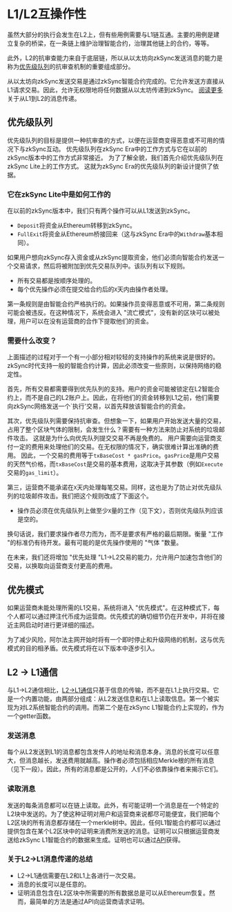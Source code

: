 # L1/L2互操作性

虽然大部分的执行会发生在L2上，但有些用例需要与L1链互通。主要的用例是建立复杂的桥梁，在一条链上维护治理智能合约，治理其他链上的合约，等等。

此外，L2的抗审查能力来自于底层链，所以从以太坊向zkSync发送消息的能力是称为[优先级队列](#priority-queue)的抗审查机制的重要组成部分。

从以太坊向zkSync发送交易是通过zkSync智能合约完成的。它允许发送方直接从L1请求交易。因此，允许无权限地将任何数据从以太坊传递到zkSync。
[阅读更多](.../bridging/l1-l2.md) 关于从L1到L2的消息传递。

## 优先级队列

优先级队列的目标是提供一种抗审查的方式，以便在运营商变得恶意或不可用的情况下与zkSync互动。
优先级队列在zkSync Era中的工作方式与它在以前的zkSync版本中的工作方式非常接近。
为了了解全貌，我们首先介绍优先级队列在zkSync Lite上的工作方式。
这就为zkSync Era的优先级队列的新设计提供了依据。

### 它在zkSync Lite中是如何工作的

在以前的zkSync版本中，我们只有两个操作可以从L1发送到zkSync。

- `Deposit`将资金从Ethereum转移到zkSync。
- `FullExit`将资金从Ethereum桥接回来（这与zkSync Era中的`Withdraw`基本相同）。

如果用户想向zkSync存入资金或从zkSync提取资金，他们必须向智能合约发送一个交易请求，然后将被附加到优先交易队列中。该队列有以下规则。

- 所有交易都是按顺序处理的。
- 每个优先操作必须在提交给合约后的`X`天内由操作者处理。

第一条规则是由智能合约严格执行的。如果操作员变得恶意或不可用，第二条规则可能会被违反。在这种情况下，系统会进入 "流亡模式"，没有新的区块可以被处理，用户可以在没有运营商的合作下提取他们的资金。

### 需要什么改变？

上面描述的过程对于一个有一小部分相对较轻的支持操作的系统来说是很好的。 zkSync时代支持一般的智能合约计算，因此必须改变一些原则，以保持网络的稳定性。

首先，所有交易都需要得到优先队列的支持。用户的资金可能被锁定在L2智能合约上，而不是自己的L2账户上。因此，在将他们的资金转移到L1之前，他们需要向zkSync网络发送一个`执行'交易，以首先释放该智能合约的资金。

其次，优先级队列需要保持抗审查。但想象一下，如果用户开始发送大量的交易，占用了整个区块气体的限制，会发生什么？需要有一种方法来防止对系统的垃圾邮件攻击。
这就是为什么向优先队列提交交易不再是免费的。
用户需要向运营商支付一定的费用来处理他们的交易。在无权限的情况下，确实很难计算出准确的费用。
因此，一个交易的费用等于`txBaseCost * gasPrice`。`gasPrice`是用户交易的天然气价格，而`txBaseCost`是交易的基本费用，这取决于其参数（例如`Execute`交易的`gas_limit`）。

第三，运营商不能承诺在`X`天内处理每笔交易。同样，这也是为了防止对优先级队列的垃圾邮件攻击。我们把这个规则改成了下面这个。

- 操作员必须在优先级队列上做至少`X`量的工作（见下文），否则优先级队列应该是空的。

换句话说，我们要求操作者尽力而为，而不是要求有严格的最后期限。衡量 "工作 "的标准仍有待开发。最有可能的是优先操作使用的 "气体 "数量。

在未来，我们还将增加 "优先处理 "L1->L2交易的能力，允许用户加速包含他们的交易，以换取向运营商支付更高的费用。

## 优先模式

如果运营商未能处理所需的L1交易，系统将进入 "优先模式"。在这种模式下，每个人都可以通过押注代币成为运营商。优先模式的确切细节仍在开发中，并将在接近主网启动时进行更详细的描述。

为了减少风险，阿尔法主网开始时将有一个即时停止和升级网络的机制，这与优先模式的目的相矛盾。优先模式将在以下版本中逐步引入。

## L2 -> L1通信

与L1->L2通信相比，[L2->L1通信](./l2-l1.md)只基于信息的传输，而不是在L1上执行交易。它是一个内置功能，由两部分组成：从L2发送信息和在L1上读取信息。第一个被实现为对L2系统智能合约的调用。而第二个是在zkSync L1智能合约上实现的，作为一个getter函数。

### 发送消息

每个从L2发送到L1的消息都包含发件人的地址和消息本身。消息的长度可以任意大，但消息越长，发送费用就越高。操作者必须包括相应Merkle根的所有消息（见下一段）。因此，所有的消息都是公开的，人们不必依靠操作者来揭示它们。

### 读取消息

发送的每条消息都可以在链上读取。此外，有可能证明一个消息是在一个特定的L2块中发送的。为了使这种证明对用户和运营商来说都尽可能便宜，我们把每个L2区块的所有消息都存储在一个merkle树中。因此，任何L1智能合约都可以通过提供包含在某个L2区块中的证明来消费所发送的消息。证明可以只根据运营商发送给zkSync L1智能合约的数据来生成。证明也可以通过[API](.../.../api/api.md#zks-getl2tol1msgproof)获得。

### 关于L2->L1消息传递的总结

- L2->L1通信需要在L2和L1上各进行一次交易。
- 消息的长度可以是任意的。
- 证明消息包含在L2区块中所需要的所有数据总是可以从Ethereum恢复。然而，最简单的方法是通过API向运营商请求证明。

